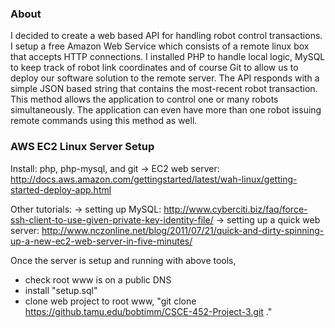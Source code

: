 ### About
I decided to create a web based API for handling robot control transactions. I setup a free Amazon Web Service which consists of a remote linux box that accepts HTTP connections. I installed PHP to handle local logic, MySQL to keep track of robot link coordinates and of course Git to allow us to deploy our software solution to the remote server. The API responds with a simple JSON based string that contains the most-recent robot transaction. This method allows the application to control one or many robots simultaneously. The application can even have more than one robot issuing remote commands using this method as well.

### AWS EC2 Linux Server Setup

Install: php, php-mysql, and git
-> EC2 web server: http://docs.aws.amazon.com/gettingstarted/latest/wah-linux/getting-started-deploy-app.html

Other tutorials:
-> setting up MySQL: http://www.cyberciti.biz/faq/force-ssh-client-to-use-given-private-key-identity-file/
-> setting up a quick web server: http://www.nczonline.net/blog/2011/07/21/quick-and-dirty-spinning-up-a-new-ec2-web-server-in-five-minutes/

Once the server is setup and running with above tools,
* check root www is on a public DNS
* install "setup.sql"
* clone web project to root www, "git clone https://github.tamu.edu/bobtimm/CSCE-452-Project-3.git ."
